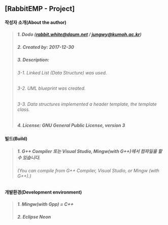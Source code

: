 ## [RabbitEMP - Project]

#### 작성자 소개(About the author)
> ##### 1. Dodo (rabbit.white@daum.net / jungwy@kumoh.ac.kr)
> ##### 2. Created by: 2017-12-30
> ##### 3. Description: 
> ###### 3-1. Linked List (Data Structure) was used.
> ###### 3-2. UML blueprint was created.
> ###### 3-3. Data structures implemented a header template, the template class.
> ##### 4. License: GNU General Public License, version 3

#### 빌드(Build)
> ##### 1. G++ Compiler 또는 Visual Studio, Mingw(with G++)에서 컴파일을 할 수 있습니다.
> ###### (You can compile from G++ Compiler, Visual Studio, or Mingw (with G++).)

#### 개발환경(Development environment)
> ##### 1. Mingw(with Gpp) = C++
> ##### 2. Eclipse Neon
